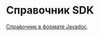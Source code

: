 # Справочник SDK

[Справочник в формате Javadoc](https://yastatic.net/s3/doc-binary/src/dev/appmetrica/ru/javadoc-push/index.html).